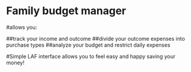 Family budget manager
=====================

#allows you:

##track your income and outcome
##divide your outcome expenses into purchase types
##analyze your budget and restrict daily expenses

#Simple LAF interface allows you to feel easy and happy saving your money!